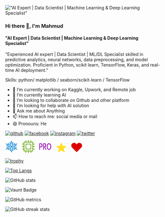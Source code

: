 !["AI Expert | Data Scientist | Machine Learning & Deep Learning Specialist"](https://scontent.fcla1-1.fna.fbcdn.net/v/t39.30808-6/462941629_122121197144453767_3313657795999264470_n.png?_nc_cat=110&ccb=1-7&_nc_sid=cc71e4&_nc_eui2=AeFfG_1dwV5gZl41xBePdjLBRxjxDum0diNHGPEO6bR2IzJyHN43x1HCLTreOd3GOQCxFqgzvXoTNNy0hoD9pcEL&_nc_ohc=O_0yirHIeQgQ7kNvwG-o6kU&_nc_oc=Adndx39LGLUFhkloaYLuYkFlBFWlDRt2oLk6DqM1Rz1zVZExekQTb4B0xTsu8Ruy8s4&_nc_zt=23&_nc_ht=scontent.fcla1-1.fna&_nc_gid=pUGkNAGyn92Muru6svk8WQ&oh=00_AYEZTkn-iBEqFSuTluXGeuxhIIfvMdAQ3Ip2SflKYqJ7rg&oe=67F5F0CF) 
### Hi there 👋, I'm Mahmud
#### "AI Expert | Data Scientist | Machine Learning & Deep Learning Specialist"


"Experienced AI expert | Data Scientist | ML/DL Specialist skilled in predictive analytics, neural networks, data preprocessing, and model optimization. Proficient in Python, scikit learn, TensorFlow, Keras, and real-time AI deployment."

Skills: python/ matplotlib / seaborn/scikit-learn / TensorFlow

- 🔭 I’m currently working on Kaggle, Upwork, and Remote job  
- 🌱 I’m currently learning AI 
- 👯 I’m looking to collaborate on Github and other platform 
- 🤔 I’m looking for help with AI solution 
- 💬 Ask me about Anything  
- 📫 How to reach me: social media or mail  
- 😄 Pronouns: He 


[<img src='https://cdn.jsdelivr.net/npm/simple-icons@3.0.1/icons/github.svg' alt='github' height='40'>](https://github.com/Al-Mahmud0)  [<img src='https://cdn.jsdelivr.net/npm/simple-icons@3.0.1/icons/facebook.svg' alt='facebook' height='40'>](https://www.facebook.com/LuxuryVoyages)  [<img src='https://cdn.jsdelivr.net/npm/simple-icons@3.0.1/icons/instagram.svg' alt='instagram' height='40'>](https://www.instagram.com/a.mx.luxury/)  [<img src='https://cdn.jsdelivr.net/npm/simple-icons@3.0.1/icons/twitter.svg' alt='twitter' height='40'>](https://twitter.com/HM_MAHMUD_AI)  

<a href='https://archiveprogram.github.com/'><img src='https://raw.githubusercontent.com/acervenky/animated-github-badges/master/assets/acbadge.gif' width='40' height='40'></a> <a href='https://docs.github.com/en/developers'><img src='https://raw.githubusercontent.com/acervenky/animated-github-badges/master/assets/devbadge.gif' width='40' height='40'></a> <a href='https://github.com/pricing'><img src='https://raw.githubusercontent.com/acervenky/animated-github-badges/master/assets/pro.gif' width='40' height='40'></a> <a href='https://stars.github.com/'><img src='https://raw.githubusercontent.com/acervenky/animated-github-badges/master/assets/starbadge.gif' width='35' height='35'></a> <a href='https://docs.github.com/en/github/supporting-the-open-source-community-with-github-sponsors'><img src='https://raw.githubusercontent.com/acervenky/animated-github-badges/master/assets/sponsorbadge.gif' width='35' height='35'></a> 

[![trophy](https://github-profile-trophy.vercel.app/?username=Al-Mahmud0)](https://github.com/ryo-ma/github-profile-trophy)

[![Top Langs](https://github-readme-stats.vercel.app/api/top-langs/?username=Al-Mahmud0)](https://github.com/anuraghazra/github-readme-stats)

![GitHub stats](https://github-readme-stats.vercel.app/api?username=Al-Mahmud0&show_icons=true&count_private=true)  

![Vaunt Badge](https://api.vaunt.dev/v1/github/entities/Al-Mahmud0/contributions?format=svg&private=true)  

![GitHub metrics](https://metrics.lecoq.io/Al-Mahmud0)  

![GitHub streak stats](https://streak-stats.demolab.com/?user=Al-Mahmud0)  

